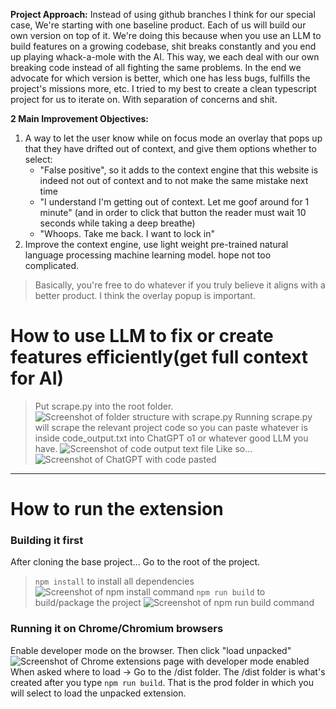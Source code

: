 **Project Approach:**
Instead of using github branches I think for our special case, We're starting with one baseline product. Each of us will build our own version on top of it. We're doing this because when you use an LLM to build features on a growing codebase, shit breaks constantly and you end up playing whack-a-mole with the AI. This way, we each deal with our own breaking code instead of all fighting the same problems.
In the end we advocate for which version is better, which one has less bugs, fulfills the project's missions more, etc. I tried to my best to create a clean typescript project for us to iterate on. With separation of concerns and shit.

**2 Main Improvement Objectives:**
1. A way to let the user know while on focus mode an overlay that pops up that they have drifted out of context, and give them options whether to select:
   - "False positive", so it adds to the context engine that this website is indeed not out of context and to not make the same mistake next time
   - "I understand I'm getting out of context. Let me goof around for 1 minute" (and in order to click that button the reader must wait 10 seconds while taking a deep breathe)
   - "Whoops. Take me back. I want to lock in"
2. Improve the context engine, use light weight pre-trained natural language processing machine learning model. hope not too complicated.

>Basically, you're free to do whatever if you truly believe it aligns with a better product. I think the overlay popup is important.

# How to use LLM to fix or create features efficiently(get full context for AI)
>Put scrape.py into the root folder.
![Screenshot of folder structure with scrape.py](readmeIMG/Pasted%20image%2020250412175436.png)
>Running scrape.py will scrape the relevant project code so you can paste whatever is inside code_output.txt into ChatGPT o1 or whatever good LLM you have.
![Screenshot of code output text file](readmeIMG/Pasted%20image%2020250412175612.png)
> Like so...
![Screenshot of ChatGPT with code pasted](readmeIMG/Pasted%20image%2020250412175725.png)

---
# How to run the extension
### Building it first
After cloning the base project...
Go to the root of the project.
>`npm install`
to install all dependencies
![Screenshot of npm install command](readmeIMG/Pasted%20image%2020250412182247.png)
>`npm run build`
>to build/package the project
![Screenshot of npm run build command](readmeIMG/Pasted%20image%2020250412182423.png)

### Running it on Chrome/Chromium browsers
Enable developer mode on the browser. Then click "load unpacked"
![Screenshot of Chrome extensions page with developer mode enabled](readmeIMG/Pasted%20image%2020250412182528.png)
When asked where to load -> Go to the /dist folder. The /dist folder is what's created after you type `npm run build`. That is the prod folder in which you will select to load the unpacked extension.
